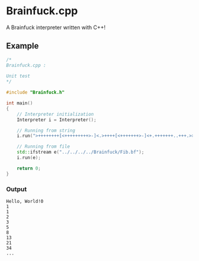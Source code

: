 # Brainfuck.cpp

A Brainfuck interpreter written with C++!

## Example

```cpp
/*
Brainfuck.cpp :
 
Unit test
*/

#include "Brainfuck.h"

int main()
{
	// Interpreter initialization
	Interpreter i = Interpreter();

	// Running from string
	i.run(">++++++++[<+++++++++>-]<.>++++[<+++++++>-]<+.+++++++..+++.>>++++++[<+++++++>-]<++ .------------. > ++++++[<++++++++ + >-]<+.<.++ + .------.--------.>> > ++++[<++++++++>-] < +.");

	// Running from file
	std::ifstream e("../../../../Brainfuck/Fib.bf");
	i.run(e);

	return 0;
}
```

### Output

```
Hello, World!0
1
1
2
3
5
8
13
21
34
...
```
